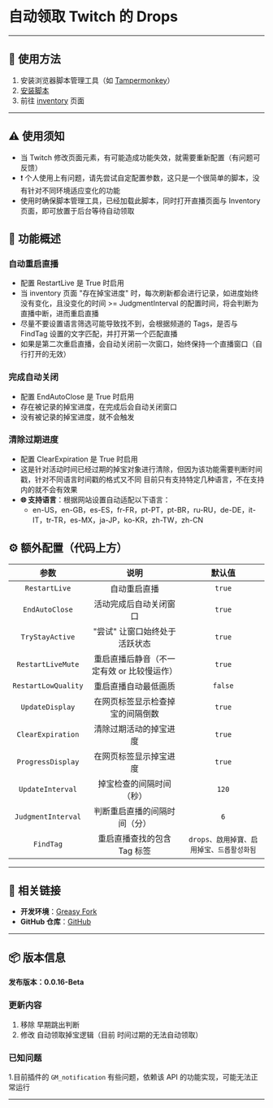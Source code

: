# **自动领取 Twitch 的 Drops**

---

## **👻 使用方法**

1. 安装浏览器脚本管理工具（如 [Tampermonkey](https://chrome.google.com/webstore/detail/tampermonkey/dhdgffkkebhmkfjojejmpbldmpobfkfo)）
2. [安装脚本](https://update.greasyfork.org/scripts/474799/Twitch%20%E8%87%AA%E5%8B%95%E9%A0%98%E5%8F%96%E6%8E%89%E5%AF%B6%20%20Auto%20Receive%20Drops.user.js)
3. 前往 [inventory](https://www.twitch.tv/drops/inventory) 页面

---

## **⚠️ 使用须知**
- 当 Twitch 修改页面元素，有可能造成功能失效，就需要重新配置（有问题可反馈）
- ❗️ 个人使用上有问题，请先尝试自定配置参数，这只是一个很简单的脚本，没有针对不同环境适应变化的功能
- 使用时确保脚本管理工具，已经加载此脚本，同时打开直播页面与 Inventory 页面，即可放置于后台等待自动领取


## **📜 功能概述**

### **自动重启直播**
- 配置 RestartLive 是 True 时启用
- 当 inventory 页面 "存在掉宝进度" 时，每次刷新都会进行记录，如进度始终没有变化，且没变化的时间 >= JudgmentInterval 的配置时间，将会判断为直播中断，进而重启直播
- 尽量不要设置语言筛选可能导致找不到，会根据频道的 Tags，是否与 FindTag 设置的文字匹配，并打开第一个匹配直播
- 如果是第二次重启直播，会自动关闭前一次窗口，始终保持一个直播窗口（自行打开的无效）

### **完成自动关闭**
- 配置 EndAutoClose 是 True 时启用
- 存在被记录的掉宝进度，在完成后会自动关闭窗口
- 没有被记录的掉宝进度，就不会触发

### **清除过期进度**
- 配置 ClearExpiration 是 True 时启用
- 这是针对活动时间已经过期的掉宝对象进行清除，但因为该功能需要判断时间戳，针对不同语言时间戳的格式又不同
目前只有支持特定几种语言，不在支持内的就不会有效果
- **🌐 支持语言**：根据网站设置自动适配以下语言：
  - en-US，en-GB，es-ES，fr-FR，pt-PT，pt-BR，ru-RU，de-DE，it-IT，tr-TR，es-MX，ja-JP，ko-KR，zh-TW，zh-CN


## **⚙️ 额外配置（代码上方）**

|      **参数**       |                  **说明**                  |                **默认值**                 |
| :-----------------: | :----------------------------------------: | :---------------------------------------: |
|    `RestartLive`    |                自动重启直播                |                  `true`                   |
|   `EndAutoClose`    |           活动完成后自动关闭窗口           |                  `true`                   |
|   `TryStayActive`   |       "尝试" 让窗口始终处于活跃状态        |                  `true`                   |
|  `RestartLiveMute`  | 重启直播后静音（不一定有效 or 比较慢运作） |                  `true`                   |
| `RestartLowQuality` |            重启直播自动最低画质            |                  `false`                  |
|   `UpdateDisplay`   |      在网页标签显示检查掉宝的间隔倒数      |                  `true`                   |
|  `ClearExpiration`  |           清除过期活动的掉宝进度           |                  `true`                   |
|  `ProgressDisplay`  |           在网页标签显示掉宝进度           |                  `true`                   |
|  `UpdateInterval`   |          掉宝检查的间隔时间（秒）          |                   `120`                   |
| `JudgmentInterval`  |        判断重启直播的间隔时间（分）        |                    `6`                    |
|      `FindTag`      |        重启直播查找的包含 Tag 标签         | `drops、啟用掉寶、启用掉宝、드롭활성화됨` |

---

## **🔗 相关链接**

- **开发环境**：[Greasy Fork](https://greasyfork.org/zh-TW/users/989635-canaan-hs)  
- **GitHub 仓库**：[GitHub](https://github.com/Canaan-HS/MonkeyScript/tree/main/TwitchReceiveDrops)

---

## **📦 版本信息**

**发布版本：0.0.16-Beta** 

### **更新内容**
1. 移除 早期跳出判断
2. 修改 自动领取掉宝逻辑（目前 时间过期的无法自动领取）

### **已知问题**
1.目前插件的 `GM_notification` 有些问题，依赖该 API 的功能实现，可能无法正常运行

---